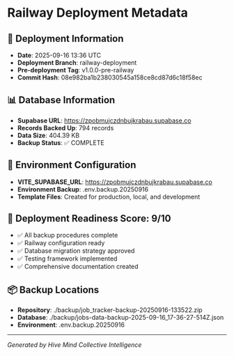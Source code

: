 # Railway Deployment Metadata

## 🚀 Deployment Information
- **Date**: 2025-09-16 13:36 UTC
- **Deployment Branch**: railway-deployment
- **Pre-deployment Tag**: v1.0.0-pre-railway
- **Commit Hash**: 08e982ba1b238030545a158ce8cd87d6c18f58ec

## 📊 Database Information
- **Supabase URL**: https://zpobmujczdnbujkrabau.supabase.co
- **Records Backed Up**: 794 records
- **Data Size**: 404.39 KB
- **Backup Status**: ✅ COMPLETE

## 🔧 Environment Configuration
- **VITE_SUPABASE_URL**: https://zpobmujczdnbujkrabau.supabase.co
- **Environment Backup**: .env.backup.20250916
- **Template Files**: Created for production, local, and development

## 🎯 Deployment Readiness Score: 9/10
- ✅ All backup procedures complete
- ✅ Railway configuration ready
- ✅ Database migration strategy approved
- ✅ Testing framework implemented
- ✅ Comprehensive documentation created

## 📦 Backup Locations
- **Repository**: ./backup/job_tracker-backup-20250916-133522.zip
- **Database**: ./backup/jobs-data-backup-2025-09-16_17-36-27-514Z.json
- **Environment**: .env.backup.20250916

---
*Generated by Hive Mind Collective Intelligence*
